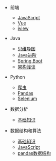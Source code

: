 <!-- 导航栏-->
* 前端
  * [JavaScript](zh-cn/JavaScript/guidanceECMAScript6.md)
  * [Vue](https://cn.vuejs.org)
  * [iview](https://www.iviewui.com)

* Java
  * [思维导图](zh-cn/java/_javaMindMap.md)
  * [Java进阶](zh-cn/java/javaAdvanced.md)
  * [Spring Boot](zh-cn/springBoot/aboutSpringBoot.md)
  * [架构浅谈](zh-cn/Exception/_comingSoon.md)
* Python
  * [爬虫]()
  * [Pandas](zh-cn/python/pandas.md)
  * [Selenium]()
* 数据分析
  * [基础知识](zh-cn/dataAnalysis/知识体系.md)
* 数据结构和算法
  * [基础知识](zh-cn/dataStructureAlgorithms/aboutDataStructureAlgorithms.md)
  * [JavaScript](zh-cn/JavaScript/dataStructuresAndAlgorithms.md)
  * [pandas数据结构](zh-cn/python/pandasDataStructure.md)

